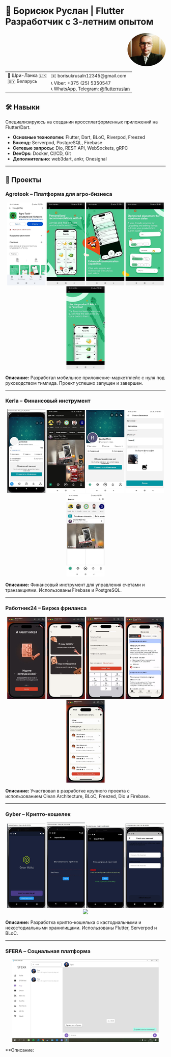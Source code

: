 # 📌 Борисюк Руслан | Flutter Разработчик с 3-летним опытом

<p align="right">
  <img src="AVA.jpg" width="120" style="border-radius: 50%">
</p>

<table>
  <tr>
    <td valign="top">
      📍 Шри-Ланка 🇱🇰<br>
      🇧🇾 Беларусь
    </td>
    <td valign="top">
      ✉️ borisukrusaln12345@gmail.com<br>
      📞 Viber: +375 (25) 5350547<br>
      📞 WhatsApp, Telegram: <a href="https://t.me/flutterruslan">@flutterruslan</a>
    </td>
  </tr>
</table>

## 🛠️ Навыки

Специализируюсь на создании кроссплатформенных приложений на Flutter/Dart.  

- **Основные технологии:** Flutter, Dart, BLoC, Riverpod, Freezed  
- **Бэкенд:** Serverpod, PostgreSQL, Firebase  
- **Сетевые запросы:** Dio, REST API, WebSockets, gRPC  
- **DevOps:** Docker, CI/CD, Git  
- **Дополнительно:** web3dart, ankr, Onesignal  

---

## 🚀 Проекты

### Agrotook – Платформа для агро-бизнеса

<p align="center">
  <img src="Agrotook1.jpg" width="120"> 
  <img src="Agrotook2.jpg" width="120"> 
  <img src="Agrotook3.jpg" width="120"> 
  <img src="Agrotook4.jpg" width="120"> 
  <img src="Agrotook5.jpg" width="120">
</p>

**Описание:** Разработал мобильное приложение-маркетплейс с нуля под руководством тимлида. Проект успешно запущен и завершен.  

---

### Kerla – Финансовый инструмент

<p align="center">
  <img src="Kerla1.jpg" width="120"> 
  <img src="Kerla2.jpg" width="120"> 
  <img src="Kerla3.jpg" width="120"> 
  <img src="Kerla4.jpg" width="120"> 
  <img src="Kerla5.jpg" width="120">
</p>

**Описание:** Финансовый инструмент для управления счетами и транзакциями. Использованы Firebase и PostgreSQL.

---

### Работник24 – Биржа фриланса

<p align="center">
  <img src="Rabotnik1.jpg" width="120"> 
  <img src="Rabotnik2.jpg" width="120"> 
  <img src="Rabotnik3.jpg" width="120"> 
  <img src="Rabotnik4.jpg" width="120"> 
  <img src="Rabotnik5.jpg" width="120">
</p>

**Описание:** Участвовал в разработке крупного проекта с использованием Clean Architecture, BLoC, Freezed, Dio и Firebase.

---

### Gyber – Крипто-кошелек

<p align="center">
  <img src="GyberWallet1.jpg" width="120"> 
  <img src="GyberWallet2.jpg" width="120"> 
  <img src="GyberWallet3.jpg" width="120"> 
  <img src="GyberWallet4.jpg" width="120"> 
  <img src="GyberWallet5.jpg" width="120">
</p>

**Описание:** Разработка крипто-кошелька с кастодиальными и некостодиальными хранилищами. Использованы Flutter, Serverpod и BLoC.

---

### SFERA – Социальная платформа

<p align="center">
  <img src="Sfera.jpg" width="460">  
</p>

**Описание:
